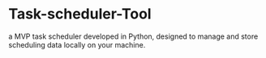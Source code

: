 # Task-scheduler-Tool
 a MVP task scheduler developed in Python, designed to manage and store scheduling data locally on your machine.

